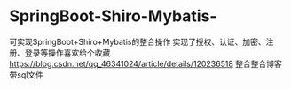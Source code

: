 # SpringBoot-Shiro-Mybatis-
可实现SpringBoot+Shiro+Mybatis的整合操作 实现了授权、认证、加密、注册、登录等操作喜欢给个收藏
https://blog.csdn.net/qq_46341024/article/details/120236518 整合整合博客带sql文件

